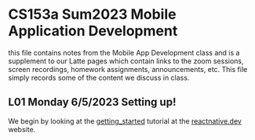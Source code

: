 # CS153a Sum2023  Mobile Application Development
this file contains notes from the Mobile App Development class
and is a supplement to our Latte pages which contain links to the
zoom sessions, screen recordings, homework assignments, announcements,
etc. This file simply records some of the content we discuss in class.

## L01 Monday 6/5/2023 Setting up!
We begin by looking at the [getting_started](https://reactnative.dev/docs/getting-started) tutorial at the
[reactnative.dev](https://reactnative.dev) website.
